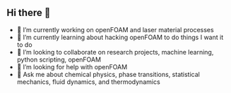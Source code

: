 ## Hi there 👋

- 🔭 I’m currently working on openFOAM and laser material processes
- 🌱 I’m currently learning about hacking openFOAM to do things I want it to do
- 👯 I’m looking to collaborate on research projects, machine learning, python scripting, openFOAM
- 🤔 I’m looking for help with openFOAM 
- 💬 Ask me about chemical physics, phase transitions, statistical mechanics, fluid dynamics, and thermodynamics
